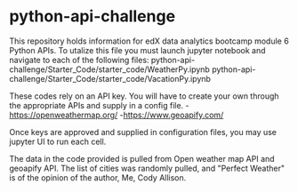 # python-api-challenge
This repository holds information for edX data analytics bootcamp module 6 Python APIs. 
To utalize this file you must launch jupyter notebook and navigate to each of the following files:
python-api-challenge/Starter_Code/starter_code/WeatherPy.ipynb
python-api-challenge/Starter_Code/starter_code/VacationPy.ipynb

These codes rely on an API key. You will have to create your own through the appropriate APIs and supply in a config file. 
-https://openweathermap.org/
-https://www.geoapify.com/

Once keys are approved and supplied in configuration files,  you may use jupyter UI to run each cell.

The data in the code provided is pulled from Open weather map API and geoapify API. The list of cities was randomly pulled, and "Perfect Weather" is of the opinion of the author, Me, Cody Allison. 